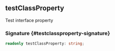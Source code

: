 ## testClassProperty

Test interface property

### Signature {#testclassproperty-signature}

```typescript
readonly testClassProperty: string;
```
